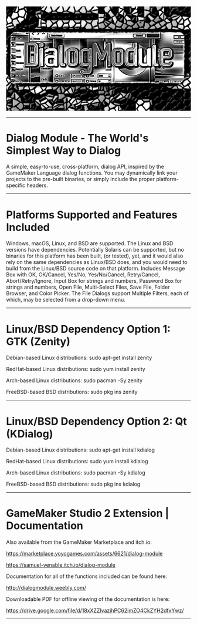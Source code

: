 ![](logo.png)

----------------------------------------------------------------------------------------------------------------------------------

# Dialog Module - The World's Simplest Way to Dialog

A simple, easy-to-use, cross-platform, dialog API, inspired by the GameMaker Language dialog functions. You may dynamically link your projects to the pre-built binaries, or simply include the proper platform-specific headers.

----------------------------------------------------------------------------------------------------------------------------------

# Platforms Supported and Features Included

Windows, macOS, Linux, and BSD are supported. The Linux and BSD versions have dependencies. Potentially Solaris can be supported, but no binaries for this platform has been built, (or tested), yet, and it would also rely on the same dependencies as Linux/BSD does, and you would need to build from the Linux/BSD source code on that platform. Includes Message Box with OK, OK/Cancel, Yes/No, Yes/No/Cancel, Retry/Cancel, Abort/Retry/Ignore, Input Box for strings and numbers, Password Box for strings and numbers, Open File, Multi-Select Files, Save File, Folder Browser, and Color Picker. The File Dialogs support Multiple Filters, each of which, may be selected from a drop-down menu.

----------------------------------------------------------------------------------------------------------------------------------

# Linux/BSD Dependency Option 1: GTK (Zenity)

Debian-based Linux distributions: sudo apt-get install zenity

RedHat-based Linux distributions: sudo yum install zenity

Arch-based Linux distributions: sudo pacman -Sy zenity

FreeBSD-based BSD distributions: sudo pkg ins zenity

----------------------------------------------------------------------------------------------------------------------------------

# Linux/BSD Dependency Option 2: Qt (KDialog)

Debian-based Linux distributions: sudo apt-get install kdialog

RedHat-based Linux distributions: sudo yum install kdialog

Arch-based Linux distributions: sudo pacman -Sy kdialog

FreeBSD-based BSD distributions: sudo pkg ins kdialog

----------------------------------------------------------------------------------------------------------------------------------

# GameMaker Studio 2 Extension | Documentation

Also available from the GameMaker Marketplace and itch.io:

https://marketplace.yoyogames.com/assets/6621/dialog-module

https://samuel-venable.itch.io/dialog-module

Documentation for all of the functions included can be found here:

http://dialogmodule.weebly.com/

Downloadable PDF for offline viewing of the documentation is here:

https://drive.google.com/file/d/18xXZZlvazihPC62imZO4CkZYH2dfxYwz/

----------------------------------------------------------------------------------------------------------------------------------

